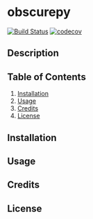 # obscurepy
[![Build Status](https://travis-ci.com/DrewTChrist/obscurepy.svg?branch=master)](https://travis-ci.com/DrewTChrist/obscurepy)
[![codecov](https://codecov.io/gh/DrewTChrist/obscurepy/branch/master/graph/badge.svg?token=2LN7K8W2PZ)](https://codecov.io/gh/DrewTChrist/obscurepy)

## Description


## Table of Contents

1. [Installation](#installation)
2. [Usage](#usage)
3. [Credits](#credits)
4. [License](#license)

## Installation

## Usage

## Credits

## License

